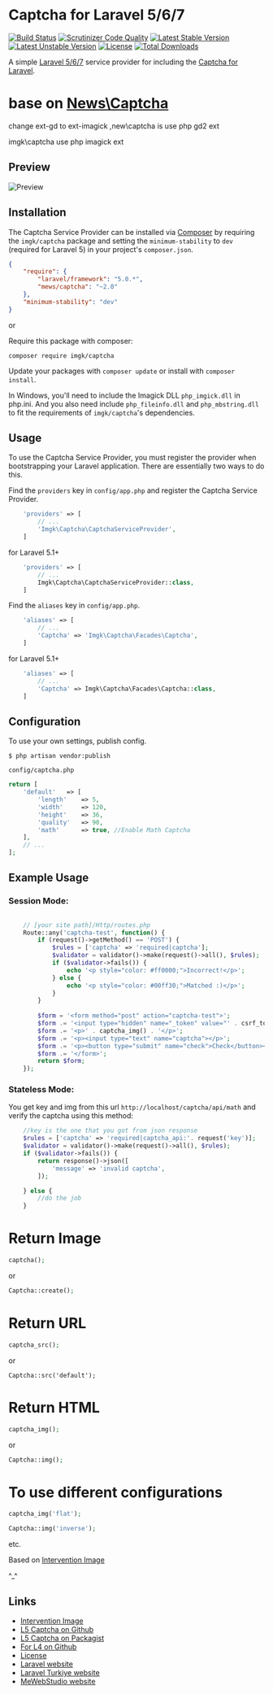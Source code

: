 # Captcha for Laravel 5/6/7

[![Build Status](https://travis-ci.org/mewebstudio/captcha.svg?branch=master)](https://travis-ci.org/mewebstudio/captcha) [![Scrutinizer Code Quality](https://scrutinizer-ci.com/g/mewebstudio/captcha/badges/quality-score.png?b=master)](https://scrutinizer-ci.com/g/mewebstudio/captcha/?branch=master)
[![Latest Stable Version](https://poser.pugx.org/mews/captcha/v/stable.svg)](https://packagist.org/packages/mews/captcha)
[![Latest Unstable Version](https://poser.pugx.org/mews/captcha/v/unstable.svg)](https://packagist.org/packages/mews/captcha)
[![License](https://poser.pugx.org/mews/captcha/license.svg)](https://packagist.org/packages/mews/captcha)
[![Total Downloads](https://poser.pugx.org/mews/captcha/downloads.svg)](https://packagist.org/packages/mews/captcha)

A simple [Laravel 5/6/7](http://www.laravel.com/) service provider for including the [Captcha for Laravel](https://github.com/WebGameLinux/laravel-cap).


# base on [News\Captcha](https://github.com/mewebstudio/captcha) 

change ext-gd to ext-imagick ,new\captcha is use  php gd2 ext  

imgk\captcha use php imagick ext 

## Preview
![Preview](https://image.ibb.co/kZxMLm/image.png)

## Installation

The Captcha Service Provider can be installed via [Composer](http://getcomposer.org) by requiring the
`imgk/captcha` package and setting the `minimum-stability` to `dev` (required for Laravel 5) in your
project's `composer.json`.

```json
{
    "require": {
        "laravel/framework": "5.0.*",
        "mews/captcha": "~2.0"
    },
    "minimum-stability": "dev"
}
```

or

Require this package with composer:
```
composer require imgk/captcha
```

Update your packages with ```composer update``` or install with ```composer install```.

In Windows, you'll need to include the Imagick DLL `php_imgick.dll` in php.ini. And you also need include `php_fileinfo.dll` and `php_mbstring.dll` to fit the requirements of `imgk/captcha`'s dependencies.




## Usage

To use the Captcha Service Provider, you must register the provider when bootstrapping your Laravel application. There are
essentially two ways to do this.

Find the `providers` key in `config/app.php` and register the Captcha Service Provider.

```php
    'providers' => [
        // ...
        'Imgk\Captcha\CaptchaServiceProvider',
    ]
```
for Laravel 5.1+
```php
    'providers' => [
        // ...
        Imgk\Captcha\CaptchaServiceProvider::class,
    ]
```

Find the `aliases` key in `config/app.php`.

```php
    'aliases' => [
        // ...
        'Captcha' => 'Imgk\Captcha\Facades\Captcha',
    ]
```
for Laravel 5.1+
```php
    'aliases' => [
        // ...
        'Captcha' => Imgk\Captcha\Facades\Captcha::class,
    ]
```

## Configuration

To use your own settings, publish config.

```$ php artisan vendor:publish```

`config/captcha.php`

```php
return [
    'default'   => [
        'length'    => 5,
        'width'     => 120,
        'height'    => 36,
        'quality'   => 90,
        'math'      => true, //Enable Math Captcha
    ],
    // ...
];
```

## Example Usage
### Session Mode:
```php

    // [your site path]/Http/routes.php
    Route::any('captcha-test', function() {
        if (request()->getMethod() == 'POST') {
            $rules = ['captcha' => 'required|captcha'];
            $validator = validator()->make(request()->all(), $rules);
            if ($validator->fails()) {
                echo '<p style="color: #ff0000;">Incorrect!</p>';
            } else {
                echo '<p style="color: #00ff30;">Matched :)</p>';
            }
        }
    
        $form = '<form method="post" action="captcha-test">';
        $form .= '<input type="hidden" name="_token" value="' . csrf_token() . '">';
        $form .= '<p>' . captcha_img() . '</p>';
        $form .= '<p><input type="text" name="captcha"></p>';
        $form .= '<p><button type="submit" name="check">Check</button></p>';
        $form .= '</form>';
        return $form;
    });
```
### Stateless Mode:
You get key and img from this url
`http://localhost/captcha/api/math`
and verify the captcha using this method:
```php
    //key is the one that you got from json response
    $rules = ['captcha' => 'required|captcha_api:'. request('key')];
    $validator = validator()->make(request()->all(), $rules);
    if ($validator->fails()) {
        return response()->json([
            'message' => 'invalid captcha',
        ]);

    } else {
        //do the job
    }
```

# Return Image
```php
captcha();
```
or
```php
Captcha::create();
```


# Return URL
```php
captcha_src();
```
or
```
Captcha::src('default');
```

# Return HTML
```php
captcha_img();
```
or
```php
Captcha::img();
```

# To use different configurations
```php
captcha_img('flat');

Captcha::img('inverse');
```
etc.

Based on [Intervention Image](https://github.com/Intervention/image)

^_^

## Links
* [Intervention Image](https://github.com/Intervention/image)
* [L5 Captcha on Github](https://github.com/mewebstudio/captcha)
* [L5 Captcha on Packagist](https://packagist.org/packages/mews/captcha)
* [For L4 on Github](https://github.com/mewebstudio/captcha/tree/master-l4)
* [License](http://www.opensource.org/licenses/mit-license.php)
* [Laravel website](http://laravel.com)
* [Laravel Turkiye website](http://www.laravel.gen.tr)
* [MeWebStudio website](http://www.mewebstudio.com)
